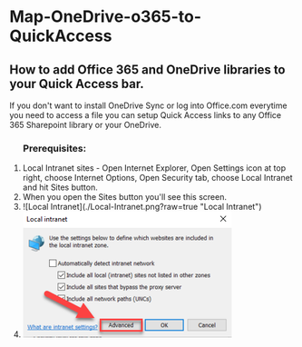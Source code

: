 # Map-OneDrive-o365-to-QuickAccess
<h2>How to add Office 365 and OneDrive libraries to your Quick Access bar.</h2>
If you don't want to install OneDrive Sync or log into Office.com everytime you need to access a file you can setup Quick Access links to any Office 365 Sharepoint library or your OneDrive.

<ol>
<h3>Prerequisites:</h3>
            <li>Local Intranet sites - Open Internet Explorer, Open Settings icon at top right, choose Internet Options, Open Security tab, choose Local Intranet and hit Sites button.</li>
            <li>When you open the Sites button you'll see this screen.</li>
            <li>![Local Intranet](./Local-Intranet.png?raw=true "Local Intranet")</li>
            <li><img src="./Local-Intranet.png" "Local Intranet Settings" ></li>
<ol>  
